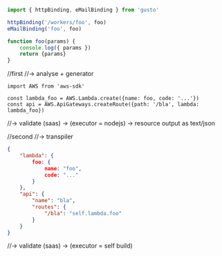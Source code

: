```ts
import { httpBinding, eMailBinding } from 'gusto'

httpBinding('/workers/foo', foo)
eMailBinding('foo', foo)

function foo(params) {
    console.log({ params })
    return {params}
}
```

//first
//-> analyse + generator

```
import AWS from 'aws-sdk'

const lambda_foo = AWS.Lambda.create({name: foo, code: '...'})
const api = AWS.ApiGateways.createRoute({path: '/bla', lambda: lambda_foo})
```
//-> validate (saas) -> (executor = nodejs) -> resource output as text/json

//second
//-> transpiler
```json
{
    "lambda": {
        foo: {
            name: "foo",
            code: "..."
        }
    },
    "api": {
        "name": "bla",
        "routes": {
            "/bla": "self.lambda.foo"
        }
    }
}
```
//-> validate (saas) -> (executor = self build)

